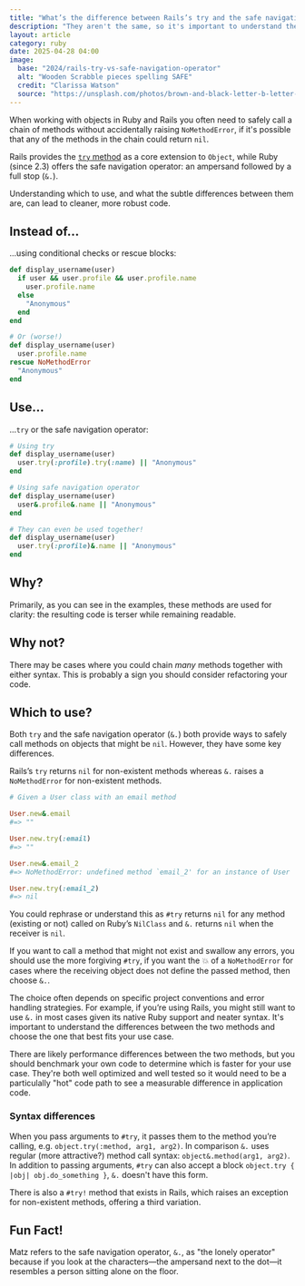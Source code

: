 ```yaml
---
title: "What’s the difference between Rails’s try and the safe navigation (&.) operator?"
description: "They aren't the same, so it's important to understand the difference"
layout: article
category: ruby
date: 2025-04-28 04:00
image:
  base: "2024/rails-try-vs-safe-navigation-operator"
  alt: "Wooden Scrabble pieces spelling SAFE"
  credit: "Clarissa Watson"
  source: "https://unsplash.com/photos/brown-and-black-letter-b-letter-2gzfzR13DOQ"
---
```


When working with objects in Ruby and Rails you often need to safely call a chain of methods without accidentally raising `NoMethodError`, if it's possible that any of the methods in the chain could return `nil`.

Rails provides the [`try` method](https://api.rubyonrails.org/classes/Object.html#method-i-try) as a core extension to `Object`, while Ruby (since 2.3) offers the safe navigation operator: an ampersand followed by a full stop (`&.`).

Understanding which to use, and what the subtle differences between them are, can lead to cleaner, more robust code.

## Instead of…

...using conditional checks or rescue blocks:

```ruby
def display_username(user)
  if user && user.profile && user.profile.name
    user.profile.name
  else
    "Anonymous"
  end
end

# Or (worse!)
def display_username(user)
  user.profile.name
rescue NoMethodError
  "Anonymous"
end
```

## Use…

...`try` or the safe navigation operator:

```ruby
# Using try
def display_username(user)
  user.try(:profile).try(:name) || "Anonymous"
end

# Using safe navigation operator
def display_username(user)
  user&.profile&.name || "Anonymous"
end

# They can even be used together!
def display_username(user)
  user.try(:profile)&.name || "Anonymous"
end
```

## Why?

Primarily, as you can see in the examples, these methods are used for clarity: the resulting code is terser while remaining readable.

## Why not?

There may be cases where you could chain _many_ methods together with either syntax. This is probably a sign you should consider refactoring your code.

## Which to use?

Both `try` and the safe navigation operator (`&.`) both provide ways to safely call methods on objects that might be `nil`. However, they have some key differences.

Rails’s `try` returns `nil` for non-existent methods whereas `&.` raises a `NoMethodError` for non-existent methods.

```ruby
# Given a User class with an email method

User.new&.email
#=> ""

User.new.try(:email)
#=> ""

User.new&.email_2
#=> NoMethodError: undefined method `email_2' for an instance of User

User.new.try(:email_2)
#=> nil
```

You could rephrase or understand this as `#try` returns `nil` for any method (existing or not) called on Ruby’s `NilClass` and `&.` returns `nil` when the receiver is `nil`.

If you want to call a method that might not exist and swallow any errors, you should use the more forgiving `#try`, if you want the 💥 of a `NoMethodError` for cases where the receiving object does not define the passed method, then choose `&.`.

The choice often depends on specific project conventions and error handling strategies. For example, if you’re using Rails, you might still want to use `&.` in most cases given its native Ruby support and neater syntax. It's important to understand the differences between the two methods and choose the one that best fits your use case.

There are likely performance differences between the two methods, but you should benchmark your own code to determine which is faster for your use case. They're both well optimized and well tested so it would need to be a particulally "hot" code path to see a measurable difference in application code.

### Syntax differences

When you pass arguments to `#try`, it passes them to the method you’re calling, e.g. `object.try(:method, arg1, arg2)`. In comparison `&.` uses regular (more attractive?) method call syntax: `object&.method(arg1, arg2)`. In addition to passing arguments, `#try` can also accept a block `object.try { |obj| obj.do_something }`, `&.` doesn't have this form.

There is also a `#try!` method that exists in Rails, which raises an exception for non-existent methods, offering a third variation.

## Fun Fact!

Matz refers to the safe navigation operator, `&.`, as "the lonely operator" because if you look at the characters—the ampersand next to the dot—it resembles a person sitting alone on the floor.
